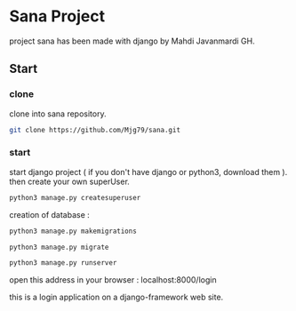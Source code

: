 # Sana Project
project sana has been made with django by Mahdi Javanmardi GH.
## Start
### clone
clone into sana repository.
```bash
git clone https://github.com/Mjg79/sana.git
```
### start
start django project ( if you don't have django or python3, download them ).
then create your own superUser.
```bash
python3 manage.py createsuperuser
```
creation of database :
```bash
python3 manage.py makemigrations
```
```bash
python3 manage.py migrate
```
```bash
python3 manage.py runserver
```
open this address in your browser : localhost:8000/login


this is a login application on a django-framework web site.
